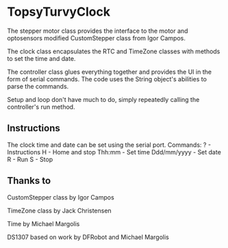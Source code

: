TopsyTurvyClock
===============

The stepper motor class provides the interface to the motor and optosensors modified CustomStepper class from Igor Campos.

The clock class encapsulates the RTC and TimeZone classes with methods to set the time and date. 

The controller class glues everything together and provides the UI in the form of serial commands. The code uses the String object's abilities to parse the commands.

Setup and loop don't have much to do, simply repeatedly calling the controller's run method.

Instructions
------------
The clock time and date can be set using the serial port.
Commands:
? - Instructions
H - Home and stop
Thh:mm - Set time
Ddd/mm/yyyy - Set date
R - Run
S - Stop

Thanks to
---------

CustomStepper class by Igor Campos

TimeZone class by Jack Christensen

Time by Michael Margolis

DS1307 based on work by DFRobot and Michael Margolis
